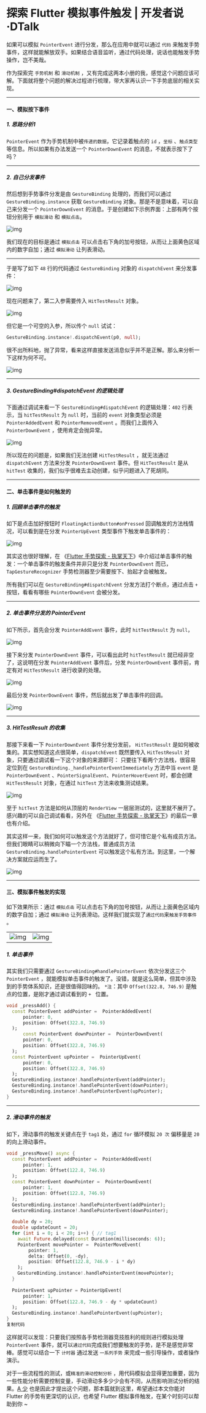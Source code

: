 # 探索 Flutter 模拟事件触发 | 开发者说·DTalk

如果可以模拟 `PointerEvent` 进行分发，那么在应用中就可以通过 `代码` 来触发手势事件，这样就能解放双手。如果结合语音监听，通过代码处理，说话也能触发手势操作，岂不美哉。

作为探索完 `手势机制` 和 `滑动机制` ，又有完成这两本小册的我，感觉这个问题应该可解。下面就将整个问题的解决过程进行梳理，带大家再认识一下手势底层的相关实现。

------

#### 一、模拟按下事件

##### 1. 思路分析1

`PointerEvent` 作为手势机制中被`传递的数据`，它记录着触点的 `id` ，`坐标` 、`触点类型`  等信息。所以如果有办法发送一个 `PointerDownEvent` 的消息，不就表示按下了吗？



------

##### 2. 自己分发事件

然后想到手势事件分发是由 `GestureBinding` 处理的，而我们可以通过 `GestureBinding.instance` 获取 `GestureBinding` 对象。那是不是意味着，可以自己来分发一个  `PointerDownEvent` 的消息。于是创建如下示例界面：上部有两个按钮分别用于 `模拟滑动` 和 `模拟点击`。

![img](2.png)

我们现在的目标是通过 `模拟点击` 可以点击右下角的加号按钮，从而让上面黄色区域内的数字自加；通过 `模拟滑动` 让列表滑动。

------



于是写了如下 `48` 行的代码通过 `GestureBinding` 对象的 `dispatchEvent` 来分发事件：

![img](3.png)



现在问题来了，第二入参需要传入 `HitTestResult` 对象。

![img](4.png)



但它是一个可空的入参，所以传个 `null` 试试：

```dart
GestureBinding.instance!.dispatchEvent(p0, null);
```

很不出所料地，抛了异常，看来这样直接发送消息似乎并不是正解。那么来分析一下这样为何不可。

![img](5.png)

------



##### 3. GestureBinding#dispatchEvent 的逻辑处理

下面通过调试来看一下 `GestureBinding#dispatchEvent` 的逻辑处理：`402` 行表示，当 `hitTestResult` 为 `null` 时，当前的 `event` 对象类型必须是 `PointerAddedEvent` 和 `PointerRemovedEvent` 。而我们上面传入 `PointerDownEvent` ，使用肯定会抛异常。

![img](6.png)

所以现在的问题是，如果我们无法创建 `HitTestResult` ，就无法通过 `dispatchEvent` 方法来分发 `PointerDownEvent` 事件。但 `HitTestResult` 是从 `hitTest` 收集的，我们似乎很难去主动创建，似乎问题进入了死胡同。

------



#### 二、单击事件是如何触发的

##### 1. 回顾单击事件的触发

如下是点击加好按钮时  `FloatingActionButton#onPressed` 回调触发的方法栈情况，可以看到是在分发 `PointerUpEvent` 类型事件下触发单击事件的：

![img](7.png)



其实这也很好理解，在 《[Flutter 手势探索 - 执掌天下](https://juejin.cn/book/6896378716427911181/section)》中介绍过单击事件的触发：一个单击事件的触发条件并非只是分发 `PointerDownEvent` 而已，`TapGestureRecognizer` 手势检测器至少需要按下、抬起才会被触发。

所有我们可以在 `GestureBinding#dispatchEvent` 分发方法打个断点，通过点击 `+` 按钮，看看有哪些 `PointerDownEvent` 会被分发。

------

##### 2. 单击事件分发的 PointerEvent

如下所示，首先会分发 `PointerAddEvent` 事件，此时 `hitTestResult` 为 `null`，

![img](8.png)



接下来分发 `PointerDownEvent` 事件，可以看出此时 `hitTestResult` 就已经非空了，这说明在分发 `PointerAddEvent` 事件后，分发 `PointerDownEvent` 事件前，肯定有对 `HitTestResult` 进行收录的处理。

![img](9.png)



最后分发  `PointerDownEvent` 事件，然后就出发了单击事件的回调。

![img](10.png)

------

##### 3. HitTestResult 的收集

那接下来看一下 `PointerDownEvent` 事件分发分发前， `HitTestResult` 是如何被收集的。其实想知道这点很简单，`dispatchEvent` 既然要传入 `HitTestResult` 对象，只要通过调试看一下这个对象的来源即可：
 只要往下看两个方法栈，很容易定位到在 `GestureBinding._handlePointerEventImmediately` 方法中当 `event` 是 `PointerDownEvent` 、`PointerSignalEvent`、`PointerHoverEvent` 时，都会创建 `HitTestResult` 对象，在通过 `hitTest` 方法来收集测试结果。

![img](11.png)



至于  `hitTest` 方法是如何从顶层的 `RenderView` 一层层测试的，这里就不展开了。感兴趣的可以自己调试看看，另外在 《[Flutter 手势探索 - 执掌天下](https://juejin.cn/book/6896378716427911181/section)》的最后一章也有介绍。

 其实这样一来，我们如何可以触发这个方法就好了，但可惜它是个私有成员方法。但我们眼睛可以稍微向下瞄一个方法栈，普通成员方法 `GestureBinding.handlePointerEvent` 可以触发这个私有方法。到这里，一个解决方案就应运而生了。

![img](12.png)

------

#### 三、模拟事件触发的实现

如下效果所示：通过 `模拟点击` 可以点击右下角的加号按钮，从而让上面黄色区域内的数字自加；通过 `模拟滑动` 让列表滑动。这样我们就实现了`通过代码`来`触发手势事件` 。

|                |                |
| -------------- | -------------- |
| ![img](13.png) | ![img](14.png) |

##### 1. 单击事件

其实我们只需要通过 `GestureBinding#handlePointerEvent` 依次分发这三个 `PointerEvent` ，就能模拟单击事件的触发了。没错，就是这么简单，但其中涉及到的手势体系知识，还是很值得回味的。
 `*注`：其中 `Offset(322.8, 746.9)`  是触点的位置，是刚才通过调试看到的 `+ ` 位置。

```dart
void _pressAdd() {
  const PointerEvent addPointer =  PointerAddedEvent(
      pointer: 0,
      position: Offset(322.8, 746.9)
  );
      const PointerEvent downPointer =  PointerDownEvent(
      pointer: 0,
      position: Offset(322.8, 746.9)
  );
  const PointerEvent upPointer =  PointerUpEvent(
      pointer: 0,
      position: Offset(322.8, 746.9)
  );
  GestureBinding.instance!.handlePointerEvent(addPointer);
  GestureBinding.instance!.handlePointerEvent(downPointer);
  GestureBinding.instance!.handlePointerEvent(upPointer);
}

```

------

##### 2. 滑动事件的触发

如下，滑动事件的触发关键点在于 `tag1` 处，通过 `for` 循环模拟 `20 次` 偏移量是 `20` 的向上滑动事件。

```dart
void _pressMove() async {
  const PointerEvent addPointer =  PointerAddedEvent(
      pointer: 1,
      position: Offset(122.8, 746.9)
  );
  const PointerEvent downPointer =  PointerDownEvent(
      pointer: 1,
      position: Offset(122.8, 746.9)
  );
  GestureBinding.instance!.handlePointerEvent(addPointer);
  GestureBinding.instance!.handlePointerEvent(downPointer);
  
  double dy = 20;
  double updateCount = 20;
  for (int i = 0; i < 20; i++) { // tag1
    await Future.delayed(const Duration(milliseconds: 6));
    PointerEvent movePointer =  PointerMoveEvent(
        pointer: 1,
        delta: Offset(0, -dy),
        position: Offset(122.8, 746.9 - i * dy)
    );
    GestureBinding.instance!.handlePointerEvent(movePointer);
  }
  
  PointerEvent upPointer = PointerUpEvent(
      pointer: 1,
      position: Offset(122.8, 746.9 - dy * updateCount)
  );
  GestureBinding.instance!.handlePointerEvent(upPointer);
}
复制代码
```

这样就可以发现：只要我们按照各手势检测器竞技胜利的规则进行模拟处理 `PointerEvent` 事件，就可以`通过代码`完成我们想要触发的手势，是不是感觉非常棒。感觉可以结合一下 `计时器` 通过发送 `一系列手势` 来完成一些引导操作，或者操作演示。

对于一些流程性的测试，或`精准的滑动控制分析` ，用代码模拟会显得更加重要，因为一些性能分析需要控制变量，手动滑动多多少少会有不同，从而影响测试分析的结果。[A 少](https://juejin.cn/user/606586150596360) 也是因此才提出这个问题，那本篇就到这里，希望通过本文你能对 Flutter 的手势有更深切的认识，也希望 Flutter 模拟事件触发，在某个时刻可以帮助到你 ~
